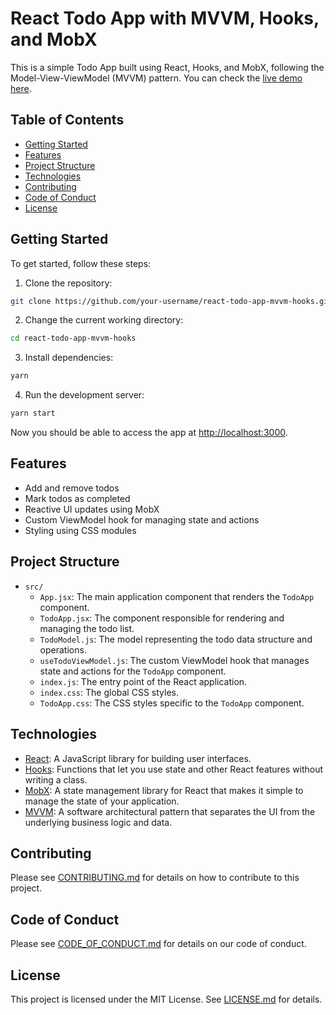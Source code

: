 # React Todo App with MVVM, Hooks, and MobX

This is a simple Todo App built using React, Hooks, and MobX, following the Model-View-ViewModel (MVVM) pattern.
You can check the [live demo here](https://or2ooo.github.io/react-todo-app-mvvm-hooks/).

## Table of Contents

- [Getting Started](#getting-started)
- [Features](#features)
- [Project Structure](#project-structure)
- [Technologies](#technologies)
- [Contributing](#contributing)
- [Code of Conduct](#code-of-conduct)
- [License](#license)

## Getting Started

To get started, follow these steps:

1. Clone the repository:
```bash
git clone https://github.com/your-username/react-todo-app-mvvm-hooks.git
```

2. Change the current working directory:
```bash
cd react-todo-app-mvvm-hooks
```

3. Install dependencies:
```bash
yarn
```

4. Run the development server:
```bash
yarn start
```

Now you should be able to access the app at [http://localhost:3000](http://localhost:3000).

## Features

- Add and remove todos
- Mark todos as completed
- Reactive UI updates using MobX
- Custom ViewModel hook for managing state and actions
- Styling using CSS modules

## Project Structure

- `src/`
  - `App.jsx`: The main application component that renders the `TodoApp` component.
  - `TodoApp.jsx`: The component responsible for rendering and managing the todo list.
  - `TodoModel.js`: The model representing the todo data structure and operations.
  - `useTodoViewModel.js`: The custom ViewModel hook that manages state and actions for the `TodoApp` component.
  - `index.js`: The entry point of the React application.
  - `index.css`: The global CSS styles.
  - `TodoApp.css`: The CSS styles specific to the `TodoApp` component.

## Technologies

- [React](https://react.dev/): A JavaScript library for building user interfaces.
- [Hooks](https://react.dev/reference/react): Functions that let you use state and other React features without writing a class.
- [MobX](https://mobx.js.org/): A state management library for React that makes it simple to manage the state of your application.
- [MVVM](https://en.wikipedia.org/wiki/Model%E2%80%93view%E2%80%93viewmodel): A software architectural pattern that separates the UI from the underlying business logic and data.

## Contributing

Please see [CONTRIBUTING.md](CONTRIBUTING.md) for details on how to contribute to this project.

## Code of Conduct

Please see [CODE_OF_CONDUCT.md](CODE_OF_CONDUCT.md) for details on our code of conduct.

## License

This project is licensed under the MIT License. See [LICENSE.md](LICENSE.md) for details.
